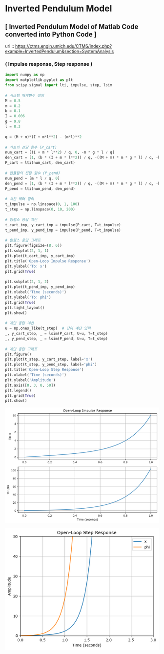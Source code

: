 # Inverted Pendulum Model

## [ Inverted Pendulum Model of Matlab Code converted into Python Code ]

url :: https://ctms.engin.umich.edu/CTMS/index.php?example=InvertedPendulum&section=SystemAnalysis

### ( Impulse response, Step response )


```python
import numpy as np
import matplotlib.pyplot as plt
from scipy.signal import lti, impulse, step, lsim

# 시스템 매개변수 정의
M = 0.5
m = 0.2
b = 0.1
I = 0.006
g = 9.8
l = 0.3

q = (M + m)*(I + m*l**2) - (m*l)**2

# 카트의 전달 함수 (P_cart)
num_cart = [(I + m * l**2) / q, 0, -m * g * l / q]
den_cart = [1, (b * (I + m * l**2)) / q, -((M + m) * m * g * l) / q, -b * m * g * l / q, 0]
P_cart = lti(num_cart, den_cart)

# 펜듈럼의 전달 함수 (P_pend)
num_pend = [m * l / q, 0]
den_pend = [1, (b * (I + m * l**2)) / q, -((M + m) * m * g * l) / q, -b * m * g * l / q]
P_pend = lti(num_pend, den_pend)

# 시간 벡터 정의
t_impulse = np.linspace(0, 1, 100)
t_step = np.linspace(0, 10, 200)

# 임펄스 응답 계산
t_cart_imp, y_cart_imp = impulse(P_cart, T=t_impulse)
t_pend_imp, y_pend_imp = impulse(P_pend, T=t_impulse)

# 임펄스 응답 그래프
plt.figure(figsize=(8, 6))
plt.subplot(2, 1, 1)
plt.plot(t_cart_imp, y_cart_imp)
plt.title('Open-Loop Impulse Response')
plt.ylabel('To: x')
plt.grid(True)

plt.subplot(2, 1, 2)
plt.plot(t_pend_imp, y_pend_imp)
plt.xlabel('Time (seconds)')
plt.ylabel('To: phi')
plt.grid(True)
plt.tight_layout()
plt.show()

# 계단 응답 계산
u = np.ones_like(t_step)  # 단위 계단 입력
_, y_cart_step, _ = lsim(P_cart, U=u, T=t_step)
_, y_pend_step, _ = lsim(P_pend, U=u, T=t_step)

# 계단 응답 그래프
plt.figure()
plt.plot(t_step, y_cart_step, label='x')
plt.plot(t_step, y_pend_step, label='phi')
plt.title('Open-Loop Step Response')
plt.xlabel('Time (seconds)')
plt.ylabel('Amplitude')
plt.axis([0, 3, 0, 50])
plt.legend()
plt.grid(True)
plt.show()
```


    
![png](output_3_0.png)
    



    
![png](output_3_1.png)
    



```python

```
